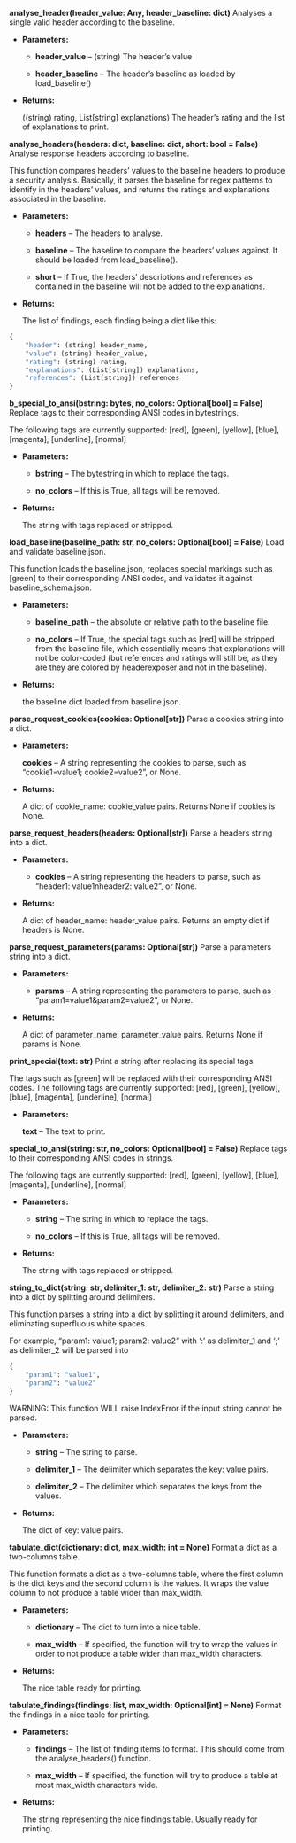 **analyse_header(header_value: Any, header_baseline: dict)**
Analyses a single valid header according to the baseline.

* **Parameters:**
    
    * **header_value** – (string) The header’s value

    * **header_baseline** – The header’s baseline as loaded by load_baseline()


* **Returns:** 

    ((string) rating, List[string] explanations) The header’s rating and the list of explanations to print.


**analyse_headers(headers: dict, baseline: dict, short: bool = False)**
Analyse response headers according to baseline.

This function compares headers’ values to the baseline headers to
produce a security analysis. Basically, it parses the baseline for
regex patterns to identify in the headers’ values, and returns the
ratings and explanations associated in the baseline.

* **Parameters:**
    
    * **headers** – The headers to analyse.

    * **baseline** – The baseline to compare the headers’ values against. It should be loaded from load_baseline().

    * **short** – If True, the headers’ descriptions and references as contained in the baseline will not be added to the explanations.


* **Returns:**

    The list of findings, each finding being a dict like this:
```python
{
    "header": (string) header_name,
    "value": (string) header_value,
    "rating": (string) rating,
    "explanations": (List[string]) explanations,
    "references": (List[string]) references
}
```


**b_special_to_ansi(bstring: bytes, no_colors: Optional[bool] = False)**
Replace tags to their corresponding ANSI codes in bytestrings.

The following tags are currently supported:
[red], [green], [yellow], [blue], [magenta], [underline], [normal]

* **Parameters:**

    * **bstring** – The bytestring in which to replace the tags.

    * **no_colors** – If this is True, all tags will be removed.


* **Returns:**

    The string with tags replaced or stripped.


**load_baseline(baseline_path: str, no_colors: Optional[bool] = False)**
Load and validate baseline.json.

This function loads the baseline.json, replaces special markings
such as [green] to their corresponding ANSI codes, and validates it
against baseline_schema.json.

* **Parameters:**

    * **baseline_path** – the absolute or relative path to the baseline file.

    * **no_colors** –  If True, the special tags such as [red] will be stripped from the baseline file, which essentially means that explanations will not be color-coded (but references and ratings will still be, as they are they are colored by headerexposer and not in the baseline).


* **Returns:**

    the baseline dict loaded from baseline.json.


**parse_request_cookies(cookies: Optional[str])**
Parse a cookies string into a dict.

* **Parameters:**

    **cookies** – A string representing the cookies to parse, such as “cookie1=value1; cookie2=value2”, or None.


* **Returns:**

    A dict of cookie_name: cookie_value pairs. Returns None if cookies is None.


**parse_request_headers(headers: Optional[str])**
Parse a headers string into a dict.

* **Parameters:**

    * **cookies** – A string representing the headers to parse, such as “header1: value1nheader2: value2”, or None.


* **Returns:**

    A dict of header_name: header_value pairs. Returns an empty dict if headers is None.


**parse_request_parameters(params: Optional[str])**
Parse a parameters string into a dict.

* **Parameters:**

    * **params** – A string representing the parameters to parse, such as “param1=value1&param2=value2”, or None.


* **Returns:**

    A dict of parameter_name: parameter_value pairs. Returns None if params is None.


**print_special(text: str)**
Print a string after replacing its special tags.

The tags such as [green] will be replaced with their corresponding
ANSI codes. The following tags are currently supported:
[red], [green], [yellow], [blue], [magenta], [underline], [normal]


* **Parameters:**

    **text** – The text to print.


**special_to_ansi(string: str, no_colors: Optional[bool] = False)**
Replace tags to their corresponding ANSI codes in strings.

The following tags are currently supported:
[red], [green], [yellow], [blue], [magenta], [underline], [normal]

* **Parameters:**
    
    * **string** – The string in which to replace the tags.

    * **no_colors** – If this is True, all tags will be removed.


* **Returns:**

    The string with tags replaced or stripped.


**string_to_dict(string: str, delimiter_1: str, delimiter_2: str)**
Parse a string into a dict by splitting around delimiters.

This function parses a string into a dict by splitting it around
delimiters, and eliminating superfluous white spaces.

For example, “param1: value1; param2: value2” with ‘:’ as
delimiter_1 and ‘;’ as delimiter_2 will be parsed into
```python
{
    "param1": "value1",
    "param2": "value2"
}
```

WARNING: This function WILL raise IndexError if the input string
cannot be parsed.

* **Parameters:**
    
    * **string** – The string to parse.

    * **delimiter_1** – The delimiter which separates the key: value pairs.

    * **delimiter_2** –  The delimiter which separates the keys from the values.


* **Returns:**

    The dict of key: value pairs.


**tabulate_dict(dictionary: dict, max_width: int = None)**
Format a dict as a two-columns table.

This function formats a dict as a two-columns table, where the
first column is the dict keys and the second column is the values.
It wraps the value column to not produce a table wider than
max_width.

* **Parameters:**
    
    * **dictionary** – The dict to turn into a nice table.

    * **max_width** – If specified, the function will try to wrap the values in order to not produce a table wider than max_width characters.


* **Returns:**

    The nice table ready for printing.


**tabulate_findings(findings: list, max_width: Optional[int] = None)**
Format the findings in a nice table for printing.

* **Parameters:**

    * **findings** – The list of finding items to format. This should come from the analyse_headers() function.

    * **max_width** –  If specified, the function will try to produce a table at most max_width characters wide.


* **Returns:**

    The string representing the nice findings table. Usually ready for printing.
